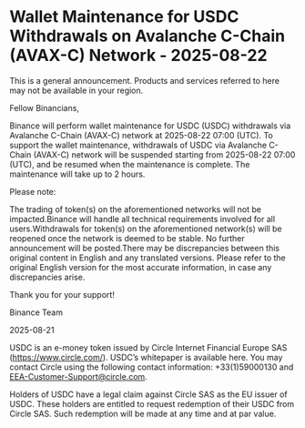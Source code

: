 # Wallet Maintenance for USDC Withdrawals on Avalanche C-Chain (AVAX-C) Network - 2025-08-22

This is a general announcement. Products and services referred to here may not be available in your region.

Fellow Binancians,

Binance will perform wallet maintenance for USDC (USDC) withdrawals via Avalanche C-Chain (AVAX-C) network at 2025-08-22 07:00 (UTC). To support the wallet maintenance, withdrawals of USDC via Avalanche C-Chain (AVAX-C) network will be suspended starting from 2025-08-22 07:00 (UTC), and be resumed when the maintenance is complete. The maintenance will take up to 2 hours.

Please note:

The trading of token(s) on the aforementioned networks will not be impacted.Binance will handle all technical requirements involved for all users.Withdrawals for token(s) on the aforementioned network(s) will be reopened once the network is deemed to be stable. No further announcement will be posted.There may be discrepancies between this original content in English and any translated versions. Please refer to the original English version for the most accurate information, in case any discrepancies arise.

Thank you for your support!

Binance Team

2025-08-21

USDC is an e-money token issued by Circle Internet Financial Europe SAS (https://www.circle.com/). USDC’s whitepaper is available here. You may contact Circle using the following contact information: +33(1)59000130 and EEA-Customer-Support@circle.com. 

Holders of USDC have a legal claim against Circle SAS as the EU issuer of USDC. These holders are entitled to request redemption of their USDC from Circle SAS. Such redemption will be made at any time and at par value.